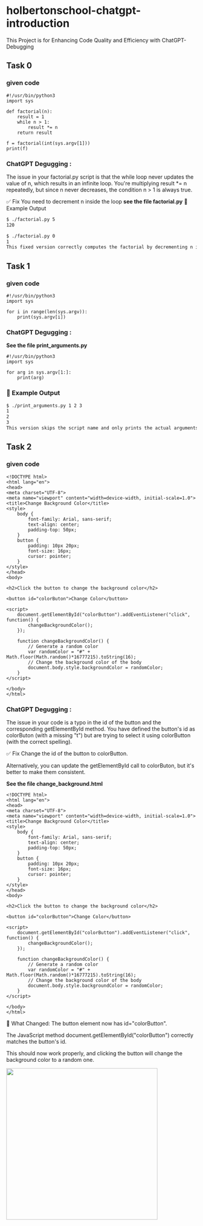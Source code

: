 # holbertonschool-chatgpt-introduction
This Project is for Enhancing Code Quality and Efficiency with ChatGPT- Debugging
## Task 0 
### given code 
```
#!/usr/bin/python3
import sys

def factorial(n):
    result = 1
    while n > 1:
        result *= n
    return result

f = factorial(int(sys.argv[1]))
print(f)
```

### ChatGPT Degugging :
The issue in your factorial.py script is that the while loop never updates the value of n, which results in an infinite loop. You're multiplying result *= n repeatedly, but since n never decreases, the condition n > 1 is always true.

✅ Fix
You need to decrement n inside the loop
**see the file factorial.py**
🧪 Example Output
```bash
$ ./factorial.py 5
120

$ ./factorial.py 0
1
This fixed version correctly computes the factorial by decrementing n in each iteration.
```
## Task 1

### given code 
```
#!/usr/bin/python3
import sys

for i in range(len(sys.argv)):
    print(sys.argv[i])
```

### ChatGPT Degugging :
**See the file print_arguments.py**
```
#!/usr/bin/python3
import sys

for arg in sys.argv[1:]:
    print(arg)

```
### 🧪 Example Output
```bash
$ ./print_arguments.py 1 2 3
1
2
3
This version skips the script name and only prints the actual arguments.
```

## Task 2

### given code 
```
<!DOCTYPE html>
<html lang="en">
<head>
<meta charset="UTF-8">
<meta name="viewport" content="width=device-width, initial-scale=1.0">
<title>Change Background Color</title>
<style>
    body {
        font-family: Arial, sans-serif;
        text-align: center;
        padding-top: 50px;
    }
    button {
        padding: 10px 20px;
        font-size: 16px;
        cursor: pointer;
    }
</style>
</head>
<body>

<h2>Click the button to change the background color</h2>

<button id="colorButon">Change Color</button>

<script>
    document.getElementById("colorButton").addEventListener("click", function() {
        changeBackgroundColor();
    });

    function changeBackgroundColor() {
        // Generate a random color
        var randomColor = "#" + Math.floor(Math.random()*16777215).toString(16);
        // Change the background color of the body
        document.body.style.backgroundColor = randomColor;
    }
</script>

</body>
</html>
```
### ChatGPT Degugging :
The issue in your code is a typo in the id of the button and the corresponding getElementById method. You have defined the button's id as colorButon (with a missing "t") but are trying to select it using colorButton (with the correct spelling).

✅ Fix
Change the id of the button to colorButton.

Alternatively, you can update the getElementById call to colorButon, but it's better to make them consistent.

**See the file change_background.html**
```
<!DOCTYPE html>
<html lang="en">
<head>
<meta charset="UTF-8">
<meta name="viewport" content="width=device-width, initial-scale=1.0">
<title>Change Background Color</title>
<style>
    body {
        font-family: Arial, sans-serif;
        text-align: center;
        padding-top: 50px;
    }
    button {
        padding: 10px 20px;
        font-size: 16px;
        cursor: pointer;
    }
</style>
</head>
<body>

<h2>Click the button to change the background color</h2>

<button id="colorButton">Change Color</button>

<script>
    document.getElementById("colorButton").addEventListener("click", function() {
        changeBackgroundColor();
    });

    function changeBackgroundColor() {
        // Generate a random color
        var randomColor = "#" + Math.floor(Math.random()*16777215).toString(16);
        // Change the background color of the body
        document.body.style.backgroundColor = randomColor;
    }
</script>

</body>
</html>

```
🧪 What Changed:
The button element now has id="colorButton".

The JavaScript method document.getElementById("colorButton") correctly matches the button's id.

This should now work properly, and clicking the button will change the background color to a random one.

<img src="https://github.com/user-attachments/assets/a1ae2abd-ebdb-475d-9073-8de99a39fa50" width="400"/>


